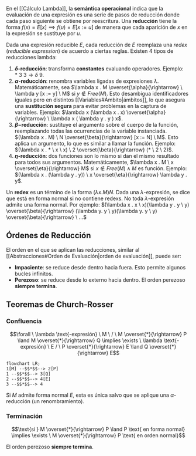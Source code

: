 En el [[Cálculo Lambda]], la **semántica operacional** indica que la evaluación de una expresión es una serie de pasos de reducción donde cada paso siguiente se obtiene por reescritura. Una **reducción** tiene la forma $f(x) = E[x] \implies f(u) = E[x := u]$ de manera que cada aparición de $x$ en la expresión se sustituye por $u$.

Dada una expresión reducible $E$, cada reducción de $E$ reemplaza una _redex_ (_reducible expression_) de acuerdo a ciertas reglas. Existen 4 tipos de reducciones lambda:

1. **$\delta$-reducción**: transforma **constantes** evaluando operadores. Ejemplo: $* \ 3 \ 3 \rightarrow \delta \ 9$.
2. **$\alpha$-reducción**: renombra variables ligadas de expresiones $\lambda$. Matemáticamente, sea $\lambda x . M \overset{\alpha}{\rightarrow} \ \lambda y [x := y] \ M$ si $y \notin Free(M)$. Esto desambigua identificadores iguales pero en distintos [[Variables#Ámbito|ámbitos]], lo que asegura una **sustitución segura** para evitar problemas en la captura de variables. Ejemplo: $\lambda x (\lambda x . x) \overset{\alpha}{\rightarrow} \ \lambda x  ( \lambda y . y ) x$.
3. **$\beta-$reducción**: sustituye el argumento sobre el cuerpo de la función, reemplazando todas las ocurrencias de la variable instanciada. $(\lambda x . M) \ N \overset{\beta}{\rightarrow} [x := N] \ M$. Esto aplica un argumento, lo que es similar a llamar la función. Ejemplo: $(\lambda x . * \ x \ x) \ 2 \overset{\beta}{\rightarrow} (* \ 2 \ 2)$.
4. **$\eta$-reducción**: dos funciones son lo mismo si dan el mismo resultado para todos sus argumentos. Matemáticamente, $\lambda x . M \ x \overset{\eta}{\rightarrow} M$ si $x \notin Free(M) \land M$ es función. Ejemplo: $(\lambda x . (\lambda y . y)) \ x \overset{\eta}{\rightarrow} \lambda y . y$.

Un **redex** es un término de la forma $(\lambda x . M) N$. Dada una $\lambda$-expresión, se dice que está en forma normal si no contiene redexs. No toda $\lambda$-expresión admite una forma normal. Por ejemplo: $(\lambda x . x \ x)(\lambda y . y \ y) \overset{\beta}{\rightarrow} (\lambda y. y \ y)(\lambda y. y \ y) \overset{\beta}{\rightarrow} \ ...$

## Órdenes de Reducción

El orden en el que se aplican las reducciones, similar al [[Abstracciones#Orden de Evaluación|orden de evaluación]], puede ser:

- **Impaciente**: se reduce desde dentro hacia fuera. Esto permite algunos bucles infinitos.
- **Perezoso**: se reduce desde lo externo hacia dentro. El orden perezoso **siempre termina**.

## Teoremas de Church-Rosser

### Confluencia

$$\forall \ \lambda \text{-expresión} \ M \ / \ M \overset{*}{\rightarrow} P \land M  \overset{*}{\rightarrow} Q \implies \exists \ \lambda \text{-expresión} \ E / \ P \overset{*}{\rightarrow} E \land Q \overset{*}{\rightarrow}  E$$

```mermaid
flowchart LR;
1[M] --$$*$$--> 2[P]
1 --$$*$$--> 3[Q]
2 --$$*$$--> 4[E]
3 --$$*$$--> 4
```

Si $M$ admite forma normal $E$, esta es única salvo que se aplique una $\alpha$-reducción (un renombramiento).

### Terminación

$$\text{si } M  \overset{*}{\rightarrow} P \land P \text{ en forma normal} \implies \exists \ M  \overset{*}{\rightarrow} P \text{ en orden normal}$$

El orden perezoso **siempre termina**.
